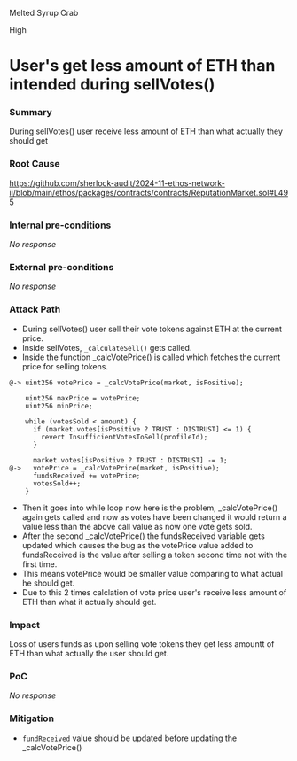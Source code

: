 Melted Syrup Crab

High

# User's get less amount of ETH than intended during sellVotes()

### Summary

During sellVotes() user receive less amount of ETH than what actually they should get

### Root Cause

https://github.com/sherlock-audit/2024-11-ethos-network-ii/blob/main/ethos/packages/contracts/contracts/ReputationMarket.sol#L495

### Internal pre-conditions

_No response_

### External pre-conditions

_No response_

### Attack Path

- During sellVotes() user sell their vote tokens against ETH at the current price.
- Inside sellVotes, `_calculateSell()` gets called.
- Inside the function _calcVotePrice() is called which fetches the current price for selling tokens.
```solidity
@-> uint256 votePrice = _calcVotePrice(market, isPositive);

    uint256 maxPrice = votePrice;
    uint256 minPrice;

    while (votesSold < amount) {
      if (market.votes[isPositive ? TRUST : DISTRUST] <= 1) {
        revert InsufficientVotesToSell(profileId);
      }

      market.votes[isPositive ? TRUST : DISTRUST] -= 1;
@->   votePrice = _calcVotePrice(market, isPositive);
      fundsReceived += votePrice;
      votesSold++;
    }
```
- Then it goes into while loop now here is the problem, _calcVotePrice() again gets called and now as votes have been changed it would return a value less than the above call value as now one vote gets sold.
- After the second _calcVotePrice() the fundsReceived variable gets updated which causes the bug as the votePrice value added to fundsReceived is the value after selling a token second time not with the first time.
- This means votePrice would be smaller value comparing to what actual he should get.
- Due to this 2 times calclation of vote price user's receive less amount of ETH than what it actually should get.

### Impact

Loss of users funds as upon selling vote tokens they get less amountt of ETH than what actually the user should get.

### PoC

_No response_

### Mitigation

- `fundReceived` value should be updated before updating the _calcVotePrice()